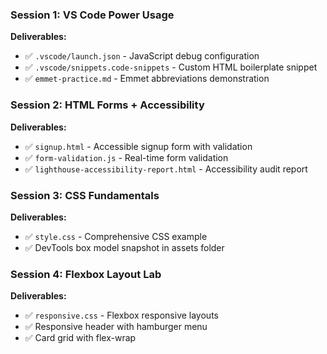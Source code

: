### Session 1: VS Code Power Usage
**Deliverables:**
- ✅ `.vscode/launch.json` - JavaScript debug configuration
- ✅ `.vscode/snippets.code-snippets` - Custom HTML boilerplate snippet
- ✅ `emmet-practice.md` - Emmet abbreviations demonstration

### Session 2: HTML Forms + Accessibility 
**Deliverables:**
- ✅ `signup.html` - Accessible signup form with validation
- ✅ `form-validation.js` - Real-time form validation
- ✅ `lighthouse-accessibility-report.html` - Accessibility audit report

### Session 3: CSS Fundamentals 
**Deliverables:**
- ✅ `style.css` - Comprehensive CSS example
- ✅ DevTools box model snapshot in assets folder

### Session 4: Flexbox Layout Lab 
**Deliverables:**
- ✅ `responsive.css` - Flexbox responsive layouts
- ✅ Responsive header with hamburger menu
- ✅ Card grid with flex-wrap